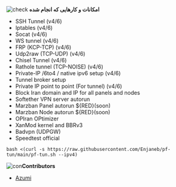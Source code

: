![check](https://github.com/Azumi67/PrivateIP-Tunnel/assets/119934376/13de8d36-dcfe-498b-9d99-440049c0cf14)
**امکانات و کارهایی که انجام شده**
 - SSH Tunnel (v4/6)
 - Iptables (v4/6)
 - Socat (v4/6)
 - WS tunnel (v4/6)
 - FRP (KCP-TCP) (v4/6)
 - Udp2raw (TCP-UDP) (v4/6)
 - Chisel Tunnel (v4/6)
 - Rathole tunnel (TCP-NOISE) (v4/6)
 - Private-IP /6to4 / native ipv6 setup (v4/6)
 - Tunnel broker setup
 - Private IP point to point (For tunnel) (v4/6)
 - Block Iran domain and IP for all panels and nodes
 - Softether VPN server autorun
 - Marzban Panel autorun ${RED}(soon)
 - Marzban Node autorun ${RED}(soon)
 - OPIran OPtimizer
 - XanMod kernel and BBRv3
 - Badvpn (UDPGW)
 - Speedtest official

```
bash <(curl -s https://raw.githubusercontent.com/Enjaneb/pf-tun/main/pf-tun.sh --ipv4)
```

![con](https://github.com/Azumi67/WGDashboard_Persian/assets/119934376/edd17574-bdb9-4eed-9c1b-64eac3eab189)**Contributors**

- [Azumi](https://github.com/Azumi67)
